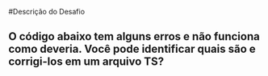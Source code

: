 #Descrição do Desafio
## O código abaixo tem alguns erros e não funciona como deveria. Você pode identificar quais são e corrigi-los em um arquivo TS?
